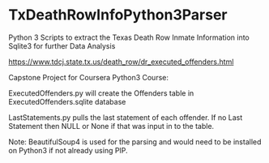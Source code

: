 # TxDeathRowInfoPython3Parser
Python 3 Scripts to extract the Texas Death Row Inmate Information into Sqlite3 for further Data Analysis

https://www.tdcj.state.tx.us/death_row/dr_executed_offenders.html

Capstone Project for Coursera Python3 Course:

ExecutedOffenders.py will create the Offenders table in ExecutedOffenders.sqlite database

LastStatements.py pulls the last statement of each offender.   If no Last Statement then NULL or None if that was input in to the table.

Note: BeautifulSoup4 is used for the parsing and would need to be installed on Python3 if not already using PIP.

